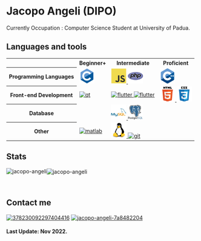# Jacopo Angeli (DIPO)

Currently Occupation : Computer Science Student at University of Padua.

## Languages and tools

<table>
        <tr>
            <th></th>
            <th>Beginner+</th>
            <th>Intermediate</th>
            <th>Proficient</th>
        </tr>
        <tr>
          <th>Programming Languages</th>
          <td>
            <a href="https://www.cprogramming.com/" target="_blank" rel="noreferrer"> <img src="https://raw.githubusercontent.com/devicons/devicon/master/icons/c/c-original.svg" alt="c" width="40" height="40"/> </a>
          </td>
          <td>
            <a href="https://developer.mozilla.org/en-US/docs/Web/JavaScript" target="_blank" rel="noreferrer"> <img src="https://raw.githubusercontent.com/devicons/devicon/master/icons/javascript/javascript-original.svg" alt="javascript" width="40" height="40"/> </a>
            <a href="https://www.php.net" target="_blank" rel="noreferrer"> <img src="https://raw.githubusercontent.com/devicons/devicon/master/icons/php/php-original.svg" alt="php" width="40" height="40"/></a>
          </td>
          <td>
            <a href="https://www.w3schools.com/cpp/" target="_blank" rel="noreferrer"> <img src="https://raw.githubusercontent.com/devicons/devicon/master/icons/cplusplus/cplusplus-original.svg" alt="cplusplus" width="40" height="40"/> </a>
          </td>
        </tr>
        <tr>
          <th>Front-end Development</th>
          <td>
            <a href="https://www.qt.io/" target="_blank" rel="noreferrer"> <img src="https://upload.wikimedia.org/wikipedia/commons/0/0b/Qt_logo_2016.svg" alt="qt" width="40" height="40"/> </a>
          </td>
          <td>
                <a href="https://flutter.dev/" target="_blank" rel="noreferrer"> <img src="https://storage.googleapis.com/cms-storage-bucket/0dbfcc7a59cd1cf16282.png" alt="flutter" width="40" height="40"/> </a>
                <a href="https://react.dev/" target="_blank" rel="noreferrer"> <img src="https://upload.wikimedia.org/wikipedia/commons/a/a7/React-icon.svg" alt="flutter" width="40" height="40"/> </a>
          </td>
          <td>
            <a href="https://www.w3.org/html/" target="_blank" rel="noreferrer"> <img src="https://raw.githubusercontent.com/devicons/devicon/master/icons/html5/html5-original-wordmark.svg" alt="html5" width="40" height="40"/> </a>
            <a href="https://www.w3schools.com/css/" target="_blank" rel="noreferrer"> <img src="https://raw.githubusercontent.com/devicons/devicon/master/icons/css3/css3-original-wordmark.svg" alt="css3" width="40" height="40"/> </a>
          </td>
        </tr>
        <tr>
           <th>Database</th>
          <td>
          </td>
          <td>
            <a href="https://www.mysql.com/" target="_blank" rel="noreferrer"> <img src="https://raw.githubusercontent.com/devicons/devicon/master/icons/mysql/mysql-original-wordmark.svg" alt="mysql" width="40" height="40"/> </a>
            <a href="https://www.postgresql.org" target="_blank" rel="noreferrer"> <img src="https://raw.githubusercontent.com/devicons/devicon/master/icons/postgresql/postgresql-original-wordmark.svg" alt="postgresql" width="40" height="40"/> </a>
          </td>
          <td>
          </td>
        </tr>
        <tr>
           <th>Other</th>
          <td>
            <a href="https://www.mathworks.com/" target="_blank" rel="noreferrer"> <img src="https://upload.wikimedia.org/wikipedia/commons/2/21/Matlab_Logo.png" alt="matlab" width="40" height="40"/>
          </td>
          <td>
            <a href="https://www.linux.org/" target="_blank" rel="noreferrer"> <img src="https://raw.githubusercontent.com/devicons/devicon/master/icons/linux/linux-original.svg" alt="linux" width="40" height="40"/> </a>
            <a href="https://git-scm.com/" target="_blank" rel="noreferrer"> <img src="https://www.vectorlogo.zone/logos/git-scm/git-scm-icon.svg" alt="git" width="40" height="40"/> </a>
          </td>
          <td>
          </td>
        </tr>
    </table>
    
## Stats

<p><img align="left" src="https://github-readme-stats.vercel.app/api/top-langs?username=jacopo-angeli&show_icons=true&theme=dark&locale=en&layout=compact" alt="jacopo-angeli" /></p>
<p><img align="center" src="https://github-readme-stats.vercel.app/api?username=jacopo-angeli&show_icons=true&theme=dark&locale=en" alt="jacopo-angeli" /></p>
<br>

## Contact me

<p align="left">
  <a href="https://discordapp.com/users/378230092297404416" target="blank"><img align="center" src="https://raw.githubusercontent.com/rahuldkjain/github-profile-readme-generator/master/src/images/icons/Social/discord.svg" alt="378230092297404416" height="30" width="40" /></a>
  <a href="https://linkedin.com/in/jacopo-angeli-7a8482204" target="blank"><img align="center" src="https://raw.githubusercontent.com/rahuldkjain/github-profile-readme-generator/master/src/images/icons/Social/linked-in-alt.svg" alt="jacopo-angeli-7a8482204" height="30" width="40" /></a></p>

#### Last Update: Nov 2022.


